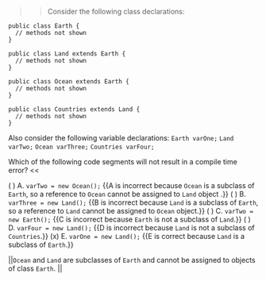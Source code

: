 >>Consider the following class declarations:</p>
<pre><code class="java language-java">public class Earth {
  // methods not shown
}
</code></pre>
<pre><code class="java language-java">public class Land extends Earth {
  // methods not shown
}
</code></pre>
<pre><code class="java language-java">public class Ocean extends Earth {
  // methods not shown
}
</code></pre>
<pre><code class="java language-java">public class Countries extends Land {
  // methods not shown
}
</code></pre>
<p>Also consider the following variable declarations:
<code>Earth varOne;</code>
<code>Land varTwo;</code>
<code>Ocean varThree;</code>
<code>Countries varFour;</code></p>
<p>Which of the following code segments will not result in a compile time error? <<

( ) A. <code>varTwo = new Ocean();</code> {{A is incorrect because <code>Ocean</code> is a subclass of <code>Earth</code>, so a reference to <code>Ocean</code> cannot be assigned to <code>Land</code> object .}}
( ) B. <code>varThree = new Land();</code> {{B is incorrect because <code>Land</code> is a subclass of <code>Earth</code>, so a reference to <code>Land</code> cannot be assigned to <code>Ocean</code> object.}}
( ) C. <code>varTwo = new Earth();</code> {{C is incorrect because <code>Earth</code> is not a subclass of <code>Land</code>.}}
( ) D. <code>varFour = new Land();</code> {{D is incorrect because <code>Land</code> is not a subclass of <code>Countries</code>.}}
(x) E. <code>varOne = new Land();</code> {{E is correct because <code>Land</code> is a subclass of <code>Earth</code>.}}

||<code>Ocean</code> and <code>Land</code> are subclasses of <code>Earth</code> and cannot be assigned to objects of class <code>Earth</code>. ||
